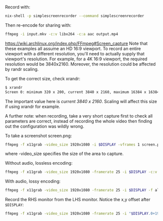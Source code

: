 
Record with:
```sh
nix-shell -p simplescreenrecorder --command simplescreenrecorder
```
Then re-encode for sharing with:
```sh
ffmpeg -i input.mkv -c:v libx264 -c:a aac output.mp4
```

https://wiki.archlinux.org/index.php/FFmpeg#Screen_capture
Note that these examples all assume an HD 16:9 viewport. To record an entire viewport with a
different resolution, you'll need to actually supply that viewport's resolution. For example, for
a 4K 16:9 viewport, the required resolution would be 3840x2160. Moreover, the resolution could be
affected by randr scaling.

To get the correct size, check xrandr:
```sh
$ xrandr
Screen 0: minimum 320 x 200, current 3840 x 2160, maximum 16384 x 16384
```
The important value here is _current 3840 x 2160_. Scaling will affect this size if using xrandr
for example.

A further note: when recording, take a very short capture first to check all parameters are
correct, instead of recording the whole video then finding out the configuration was wildly wrong.

To take a screenshot screen.png:
```bash
ffmpeg -f x11grab -video_size 1920x1080 -i $DISPLAY -vframes 1 screen.png
```
where -video_size specifies the size of the area to capture.

Without audio, lossless encoding:
```bash
ffmpeg -f x11grab -video_size 1920x1080 -framerate 25 -i $DISPLAY -c:v ffvhuff screen.mkv
```

With audio, lossy encoding:
```bash
ffmpeg -f x11grab -video_size 1920x1080 -framerate 25 -i $DISPLAY -f alsa -i default -c:v libx264 -preset ultrafast -c:a aac screen.mp4
```

Record the RHS monitor from the LHS monitor. Notice the x,y offset after `$DISPLAY`:
```sh
ffmpeg -f x11grab -video_size 1920x1080 -framerate 25 -i "$DISPLAY.0+1920,0" -f alsa -i default -c:v libx264 -preset ultrafast -c:a aac screen.mp4
```
